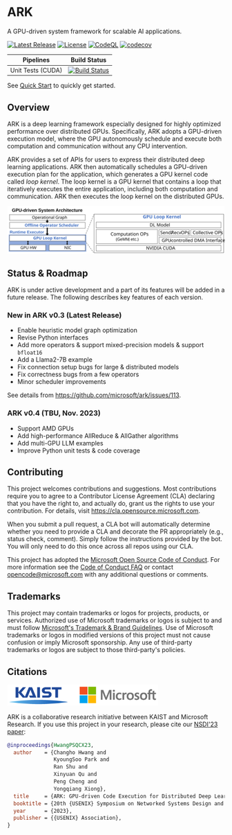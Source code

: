 # ARK

A GPU-driven system framework for scalable AI applications.

[![Latest Release](https://img.shields.io/github/release/microsoft/ark.svg)](https://github.com/microsoft/ark/releases/latest)
[![License](https://img.shields.io/github/license/microsoft/ark.svg)](LICENSE)
[![CodeQL](https://github.com/microsoft/ark/actions/workflows/codeql.yml/badge.svg)](https://github.com/microsoft/ark/actions/workflows/codeql.yml)
[![codecov](https://codecov.io/gh/microsoft/ark/graph/badge.svg?token=XmMOK85GOB)](https://codecov.io/gh/microsoft/ark)

| Pipelines         | Build Status      |
|-------------------|-------------------|
| Unit Tests (CUDA) | [![Build Status](https://dev.azure.com/binyli/HPC/_apis/build/status%2Fark-test?branchName=main)](https://dev.azure.com/binyli/HPC/_build/latest?definitionId=6&branchName=main) |

See [Quick Start](docs/quickstart.md) to quickly get started.

## Overview

ARK is a deep learning framework especially designed for highly optimized performance over distributed GPUs. Specifically, ARK adopts a GPU-driven execution model, where the GPU autonomously schedule and execute both computation and communication without any CPU intervention.

ARK provides a set of APIs for users to express their distributed deep learning applications. ARK then automatically schedules a GPU-driven execution plan for the application, which generates a GPU kernel code called *loop kernel*. The loop kernel is a GPU kernel that contains a loop that iteratively executes the entire application, including both computation and communication. ARK then executes the loop kernel on the distributed GPUs.

![GPU-driven System Architecture](./docs/imgs/GPU-driven_System_Architecture.svg)

## Status & Roadmap

ARK is under active development and a part of its features will be added in a future release. The following describes key features of each version.

### New in ARK v0.3 (Latest Release)

* Enable heuristic model graph optimization
* Revise Python interfaces
* Add more operators & support mixed-precision models & support `bfloat16`
* Add a Llama2-7B example
* Fix connection setup bugs for large & distributed models
* Fix correctness bugs from a few operators
* Minor scheduler improvements

See details from https://github.com/microsoft/ark/issues/113.

### ARK v0.4 (TBU, Nov. 2023)

* Support AMD GPUs
* Add high-performance AllReduce & AllGather algorithms
* Add multi-GPU LLM examples
* Improve Python unit tests & code coverage

## Contributing

This project welcomes contributions and suggestions.  Most contributions require you to agree to a
Contributor License Agreement (CLA) declaring that you have the right to, and actually do, grant us
the rights to use your contribution. For details, visit https://cla.opensource.microsoft.com.

When you submit a pull request, a CLA bot will automatically determine whether you need to provide
a CLA and decorate the PR appropriately (e.g., status check, comment). Simply follow the instructions
provided by the bot. You will only need to do this once across all repos using our CLA.

This project has adopted the [Microsoft Open Source Code of Conduct](https://opensource.microsoft.com/codeofconduct/).
For more information see the [Code of Conduct FAQ](https://opensource.microsoft.com/codeofconduct/faq/) or
contact [opencode@microsoft.com](mailto:opencode@microsoft.com) with any additional questions or comments.

## Trademarks

This project may contain trademarks or logos for projects, products, or services. Authorized use of Microsoft
trademarks or logos is subject to and must follow
[Microsoft's Trademark & Brand Guidelines](https://www.microsoft.com/en-us/legal/intellectualproperty/trademarks/usage/general).
Use of Microsoft trademarks or logos in modified versions of this project must not cause confusion or imply Microsoft sponsorship.
Any use of third-party trademarks or logos are subject to those third-party's policies.

## Citations

<img src="./docs/imgs/logos.svg" alt="KAIST and Microsoft Logos" style="width: 350px;"/>

ARK is a collaborative research initiative between KAIST and Microsoft Research.
If you use this project in your research, please cite our [NSDI'23 paper]:

```bibtex
@inproceedings{HwangPSQCX23,
  author    = {Changho Hwang and
               KyoungSoo Park and
               Ran Shu and
               Xinyuan Qu and
               Peng Cheng and
               Yongqiang Xiong},
  title     = {ARK: GPU-driven Code Execution for Distributed Deep Learning},
  booktitle = {20th {USENIX} Symposium on Networked Systems Design and Implementation ({NSDI} 23)},
  year      = {2023},
  publisher = {{USENIX} Association},
}
```

[NSDI'23 paper]: https://www.usenix.org/conference/nsdi23/presentation/hwang
